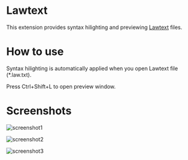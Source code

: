 Lawtext
========================

This extension provides syntax hilighting and previewing [Lawtext](https://github.com/yamachig/lawtext) files.

How to use
========================

Syntax hilighting is automatically applied when you open Lawtext file (*.law.txt).

Press Ctrl+Shift+L to open preview window.

Screenshots
========================

![screenshot1](https://user-images.githubusercontent.com/26037044/164368148-aef50430-c994-4a53-b1fc-d26471860e29.gif)

![screenshot2](https://github.com/yamachig/Lawtext/wiki/images/vscode-screenshot2.png)

![screenshot3](https://github.com/yamachig/Lawtext/wiki/images/vscode-screenshot3.png)
